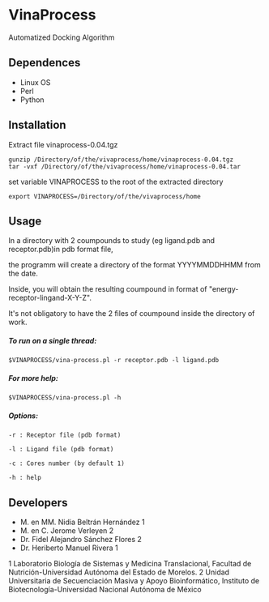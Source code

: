 # VinaProcess
Automatized Docking Algorithm

## Dependences
* Linux OS
* Perl
* Python

## Installation

Extract file vinaprocess-0.04.tgz

```
gunzip /Directory/of/the/vivaprocess/home/vinaprocess-0.04.tgz
tar -vxf /Directory/of/the/vivaprocess/home/vinaprocess-0.04.tar
```

set variable VINAPROCESS to the root of the extracted directory 

```
export VINAPROCESS=/Directory/of/the/vivaprocess/home
```

## Usage

In a directory with 2 coumpounds to study (eg ligand.pdb and receptor.pdb)in pdb format file,

the programm will create a directory of the format YYYYMMDDHHMM from the date.

Inside, you will obtain the resulting coumpound in format of "energy-receptor-lingand-X-Y-Z". 

It's not obligatory to have the 2 files of coumpound inside the directory of work.


##### To run on a single thread:

```
$VINAPROCESS/vina-process.pl -r receptor.pdb -l ligand.pdb 
```

##### For more help:

```
$VINAPROCESS/vina-process.pl -h
```


 ##### Options:
  
    -r : Receptor file (pdb format)
    
    -l : Ligand file (pdb format)
    
    -c : Cores number (by default 1)
    
    -h : help
 
## Developers

* M. en MM. Nidia Beltrán Hernández 1
* M. en C. Jerome Verleyen 2
* Dr. Fidel Alejandro Sánchez Flores 2
* Dr. Heriberto Manuel Rivera 1
 
1 Laboratorio Biología de Sistemas y Medicina Translacional, Facultad de Nutrición-Universidad Autónoma del Estado de Morelos. 
2 Unidad Universitaria de Secuenciación Masiva y Apoyo Bioinformático, Instituto de Biotecnología-Universidad Nacional Autónoma de México

